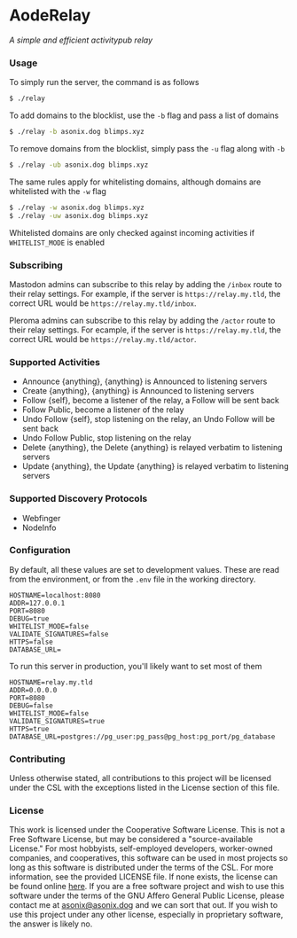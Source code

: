 # AodeRelay
_A simple and efficient activitypub relay_

### Usage
To simply run the server, the command is as follows
```bash
$ ./relay
```

To add domains to the blocklist, use the `-b` flag and pass a list of domains
```bash
$ ./relay -b asonix.dog blimps.xyz
```
To remove domains from the blocklist, simply pass the `-u` flag along with `-b`
```bash
$ ./relay -ub asonix.dog blimps.xyz
```
The same rules apply for whitelisting domains, although domains are whitelisted with the `-w` flag
```bash
$ ./relay -w asonix.dog blimps.xyz
$ ./relay -uw asonix.dog blimps.xyz
```

Whitelisted domains are only checked against incoming activities if `WHITELIST_MODE` is enabled

### Subscribing
Mastodon admins can subscribe to this relay by adding the `/inbox` route to their relay settings.
For example, if the server is `https://relay.my.tld`, the correct URL would be
`https://relay.my.tld/inbox`.

Pleroma admins can subscribe to this relay by adding the `/actor` route to their relay settings. For
ecample, if the server is `https://relay.my.tld`, the correct URL would be
`https://relay.my.tld/actor`.

### Supported Activities
- Announce {anything}, {anything} is Announced to listening servers
- Create {anything}, {anything} is Announced to listening servers
- Follow {self}, become a listener of the relay, a Follow will be sent back
- Follow Public, become a listener of the relay
- Undo Follow {self}, stop listening on the relay, an Undo Follow will be sent back
- Undo Follow Public, stop listening on the relay
- Delete {anything}, the Delete {anything} is relayed verbatim to listening servers
- Update {anything}, the Update {anything} is relayed verbatim to listening servers

### Supported Discovery Protocols
- Webfinger
- NodeInfo

### Configuration
By default, all these values are set to development values. These are read from the environment, or
from the `.env` file in the working directory.
```env
HOSTNAME=localhost:8080
ADDR=127.0.0.1
PORT=8080
DEBUG=true
WHITELIST_MODE=false
VALIDATE_SIGNATURES=false
HTTPS=false
DATABASE_URL=
```
To run this server in production, you'll likely want to set most of them
```env
HOSTNAME=relay.my.tld
ADDR=0.0.0.0
PORT=8080
DEBUG=false
WHITELIST_MODE=false
VALIDATE_SIGNATURES=true
HTTPS=true
DATABASE_URL=postgres://pg_user:pg_pass@pg_host:pg_port/pg_database
```

### Contributing
Unless otherwise stated, all contributions to this project will be licensed under the CSL with
the exceptions listed in the License section of this file.

### License
This work is licensed under the Cooperative Software License. This is not a Free Software
License, but may be considered a "source-available License." For most hobbyists, self-employed
developers, worker-owned companies, and cooperatives, this software can be used in most
projects so long as this software is distributed under the terms of the CSL. For more
information, see the provided LICENSE file. If none exists, the license can be found online
[here](https://lynnesbian.space/csl/). If you are a free software project and wish to use this
software under the terms of the GNU Affero General Public License, please contact me at
[asonix@asonix.dog](mailto:asonix@asonix.dog) and we can sort that out. If you wish to use this
project under any other license, especially in proprietary software, the answer is likely no.
